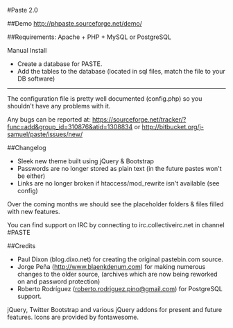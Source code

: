 #Paste 2.0

##Demo
 http://phpaste.sourceforge.net/demo/


##Requirements: Apache + PHP + MySQL or PostgreSQL

Manual Install
 * Create a database for PASTE.
 * Add the tables to the database (located in sql files, match the file to your DB software)
----------------------------------------------------------

The configuration file is pretty well documented (config.php)
so you shouldn't have any problems with it.
  
Any bugs can be reported at:
 https://sourceforge.net/tracker/?func=add&group_id=310876&atid=1308834
or 
 http://bitbucket.org/j-samuel/paste/issues/new/

##Changelog
* Sleek new theme built using jQuery & Bootstrap
* Passwords are no longer stored as plain text (in the future pastes won't be either)
* Links are no longer broken if htaccess/mod_rewrite isn't available (see config)
	
Over the coming months we should see the placeholder
folders & files filled with new features.

You can find support on IRC by connecting to irc.collectiveirc.net in channel #PASTE

##Credits
 * Paul Dixon (blog.dixo.net) for creating the original pastebin.com source.
 * Jorge Peña (http://www.blaenkdenum.com) for making numerous changes to the older source, 
 (archives which are now being reworked on and password protection)
 * Roberto Rodríguez (roberto.rodriguez.pino@gmail.com) for PostgreSQL support.

jQuery, Twitter Bootstrap and various jQuery addons for present and future features.
Icons are provided by fontawesome.